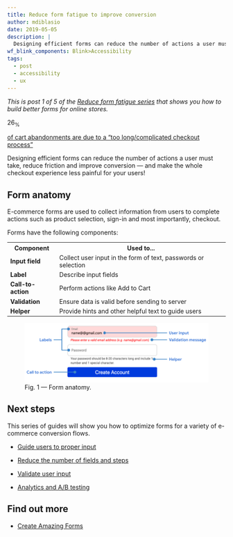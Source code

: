 ```yaml
---
title: Reduce form fatigue to improve conversion
author: mdiblasio
date: 2019-05-05
description: |
  Designing efficient forms can reduce the number of actions a user must take, reduce friction and improve conversion
wf_blink_components: Blink>Accessibility
tags:
  - post
  - accessibility
  - ux
---
```


<!-- TODO (): update tags -->

_This is post 1 of 5 of the [Reduce form fatigue series](./.) that
shows you how to build better forms for online stores._

<!-- TODO (robdodson): is there a format we should use for this line that opens each article?  -->

<!-- TODO (dutton): is there a format we should use for this line that opens each article?  -->

<!-- [Nearly 26% of cart abandonments are due to a “too long/complicated checkout process”](https://baymard.com/lists/cart-abandonment-rate). -->

<div class="w-stats">
  <div class="w-stat">
    <p class="w-stat__figure">26<sub class="w-stat__sub">%</sub></p>
    <p class="w-stat__desc"><a href="https://baymard.com/lists/cart-abandonment-rate">of cart abandonments are due to a “too 
    long/complicated checkout process”</a></p>
  </div>
</div>

Designing efficient forms can reduce the number of actions a user must take,
reduce friction and improve conversion — and make the whole checkout experience
less painful for your users!

## Form anatomy

E-commerce forms are used to collect information from users to complete actions
such as product selection, sign-in and most importantly, checkout.

Forms have the following components:

<table>
  <tr>
    <th>Component</th>
    <th>Used to...</th>
  </tr>
  <tr>
    <td>
      <strong>Input field</strong>
    </td>
    <td>Collect user input in the form of text, passwords or selection</td>
  </tr>
  <tr>
    <td>
      <strong>Label</strong>
    </td>
    <td>Describe input fields</td>
  </tr>
  <tr>
    <td>
      <strong>Call-to-action</strong>
    </td>
    <td>Perform actions like Add to Cart</td>
  </tr>
  <tr>
    <td>
      <strong>Validation</strong>
    </td>
    <td>Ensure data is valid before sending to server</td>
  </tr>
  <tr>
    <td>
      <strong>Helper</strong>
    </td>
    <td>Provide hints and other helpful text to guide users</td>
  </tr>
</table>

<figure class="w-figure w-figure--fullbleed">
  <img src="image-form-anatomy.png" alt="form anatomy">
  <figcaption class="w-figcaption w-figcaption--fullbleed">
    Fig. 1 — Form anatomy.
  </figcaption>
</figure>

## Next steps

This series of guides will show you how to optimize forms for a variety of
e-commerce conversion flows.

+   [Guide users to proper input](../form-fatigue-guide-user-input)

+   [Reduce the number of fields and steps](../form-fatigue-reduce-number-of-fields)

+   [Validate user input](../form-fatigue-validate-user-input)

+   [Analytics and A/B testing](../form-fatigue-analytics-ab-testing)

## Find out more

-   [Create Amazing Forms](https://developers.google.com/web/fundamentals/design-and-ux/input/forms/)